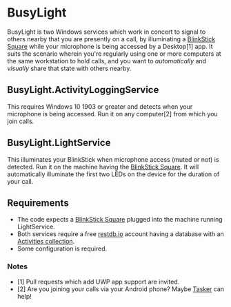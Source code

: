 # BusyLight

BusyLight is two Windows services which work in concert to signal to others nearby that you are presently on a call, by illuminating a [BlinkStick Square](https://www.blinkstick.com/products/blinkstick-square) while your microphone is being accessed by a Desktop[1] app. It suits the scenario wherein you're regularly using one or more computers at the same workstation to hold calls, and you want to _automatically_ and _visually_ share that state with others nearby.

## BusyLight.ActivityLoggingService

This requires Windows 10 1903 or greater and detects when your microphone is being accessed. Run it on any computer[2] from which you join calls.

## BusyLight.LightService

This illuminates your BlinkStick when microphone access (muted or not) is detected. Run it on the machine having the [BlinkStick Square](https://www.blinkstick.com/products/blinkstick-square). It will automatically illuminate the first two LEDs on the device for the duration of your call.

## Requirements

* The code expects a [BlinkStick Square](https://www.blinkstick.com/products/blinkstick-square) plugged into the machine running LightService.
* Both services require a free [restdb.io](https://restdb.io/) account having a database with an [Activities collection](https://github.com/lancehilliard/BusyLight/wiki/Activities).
* Some configuration is required.

### Notes
* [1] Pull requests which add UWP app support are invited.
* [2] Are you joining your calls via your Android phone? Maybe [Tasker](https://github.com/lancehilliard/BusyLight/wiki/Tasker) can help!
